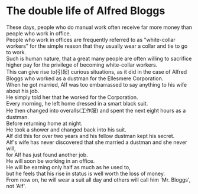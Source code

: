 # The double life of Alfred Bloggs
These days, people who do manual work often receive far more money than people who work in office.   
People who work in offices are frequently referred to as "white-collar workers" for the simple reason that they usually wear a collar and tie to go to work.  
Such is human nature, that a great many people are often willing to sacrifice higher pay for the privilege of becoming white-collar workers.  
This can give rise to(引起) curious situations, as it did in the case of Alfred Bloggs who worked as a dustman for the Ellesmere Corporation.  
When he got married, Alf was too embarrassed to say anything to his wife about his job.  
He simply told her that he worked for the Corporation.  
Every morning, he left home dressed in a smart black suit.  
He then changed into overalls(工作服) and spent the next eight hours as a dustman.  
Before returning home at night.  
He took a shower and changed back into his suit.  
Alf did this for over two years and his fellow dustman kept his secret.  
Alf's wife has never discovered that she married a dustman and she never will,  
for Alf has just found another job.  
He will soon be working in an office.  
He will be earning only half as much as he used to,  
but he feels that his rise in status is well worth the loss of money.  
From now on, he will wear a suit all day and others will call him 'Mr. Bloggs', not 'Alf'.


